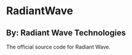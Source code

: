 # RadiantWave  
## By: Radiant Wave Technologies    

The official source code for Radiant Wave.  


